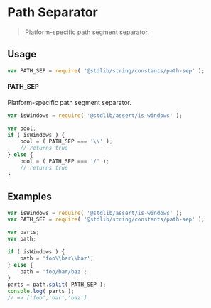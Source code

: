 # Path Separator

> Platform-specific path segment separator.


<section class="usage">

## Usage

``` javascript
var PATH_SEP = require( '@stdlib/string/constants/path-sep' );
```

#### PATH_SEP

Platform-specific path segment separator.

``` javascript
var isWindows = require( '@stdlib/assert/is-windows' );

var bool;
if ( isWindows ) {
    bool = ( PATH_SEP === '\\' );
    // returns true
} else {
    bool = ( PATH_SEP === '/' );
    // returns true
}
```

</section>

<!-- /.usage -->


<section class="examples">

## Examples

``` javascript
var isWindows = require( '@stdlib/assert/is-windows' );
var PATH_SEP = require( '@stdlib/string/constants/path-sep' );

var parts;
var path;

if ( isWindows ) {
    path = 'foo\\bar\\baz';
} else {
    path = 'foo/bar/baz';
}
parts = path.split( PATH_SEP );
console.log( parts );
// => ['foo','bar','baz']
```

</section>

<!-- /.examples -->


<section class="links">

</section>

<!-- /.links -->

